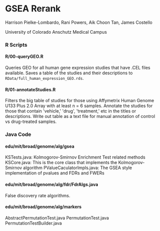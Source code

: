 # GSEA Rerank

Harrison Pielke-Lombardo, Rani Powers, Aik Choon Tan, James Costello

University of Colorado Anschutz Medical Campus

### R Scripts

#### R/00-queryGEO.R

Queries GEO for all human gene expression studies that have .CEL files available. Saves a table of the studies and their descriptions to `RData/full_human_expression_GEO.rds`.

#### R/01-annotateStudies.R

Filters the big table of studies for those using Affymetrix Human Genome U133 Plus 2.0 Array with at least n = 6 samples. Annotate the studies for those that contain 'vehicle,' 'drug', 'treatment,' etc in the titles or descriptions. Write out table as a text file for manual annotation of control vs drug-treated samples.

### Java Code

#### edu/mit/broad/genome/alg/gsea

KSTests.java: Kolmogorov-Smirnov Enrichment Test related methods
KSCore.java: This is the core class that implements the Kolmogorov-Smirnov algorithm
PValueCaculatorImpls.java: The GSEA style implementation of pvalues and FDRs and FWERs

#### edu/mit/broad/genome/alg/fdr/FdrAlgs.java

False discovery rate algorithms.

#### edu/mit/broad/genome/alg/markers

AbstractPermutationTest.java
PermutationTest.java
PermutationTestBuilder.java





